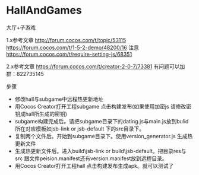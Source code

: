 # HallAndGames
大厅+子游戏

1.x参考文章
http://forum.cocos.com/t/topic/53115
https://forum.cocos.com/t/1-5-2-demo/48200/16
注意 
https://forum.cocos.com/t/require-setting-js/68351

2.x参考文章
https://forum.cocos.com/t/creator-2-0-7/73381
有问题可以加群：822735145

步骤
* 修改hall与subgame中远程热更新地址
* 用Cocos Creator打开工程subgame 点击构建发布(如果使用加密js 请修改密钥成hall所生成的密钥)
* subgame构建完成后。请把subgame目录下的dating.js与main.js放到bulid所在对应模板如jsb-link or jsb-default 下的src目录下。
* 复制两个文件后。开始到subgame目录下。使用version_generator.js 生成热更新文件
* 生成热更新文件后。进入build\jsb-link or build\jsb-default。把目录res与src 跟文件peision.manifest还有version.manifest放到远程目录。
* 用Cocos Creator打开工程hall 点击构建发布生成apk。就可以测试了 
